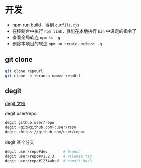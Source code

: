 # 开发

- npm run build，得到 `outfile.cjs`
- 在控制台中执行 `npm link`，就能在本地执行 `bin` 中设定的指令了
- 查看全局软连 `npm ls -g`
- 删除本项目的软连 `npm un create-unibest -g`

## git clone

```sh
git clone repoUrl
git clone -b <branch_name> repoUrl
```

## degit

[degit 文档](https://github.com/Rich-Harris/degit)

degit user/repo

```sh
degit github:user/repo
degit <git@github.com>:user/repo
degit <https://github.com/user/repo>
```

degit 某个分支

```sh
degit user/repo#dev       # branch
degit user/repo#v1.2.3    # release tag
degit user/repo#1234abcd  # commit hash
```
